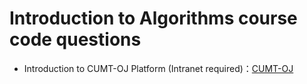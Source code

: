 # Introduction to Algorithms course code questions

* Introduction to CUMT-OJ Platform (Intranet required)：[CUMT-OJ](http://192.168.173.165/)

